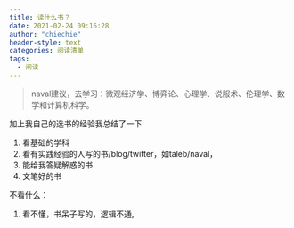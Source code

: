 ```yaml
---
title: 读什么书？
date: 2021-02-24 09:16:28
author: "chiechie"
header-style: text
categories: 阅读清单
tags:
  - 阅读
---
```

> naval建议，去学习：微观经济学、博弈论、心理学、说服术、伦理学、数学和计算机科学。

加上我自己的选书的经验我总结了一下
1. 看基础的学科
2. 看有实践经验的人写的书/blog/twitter，如taleb/naval，
3. 能给我答疑解惑的书
4. 文笔好的书

不看什么： 
1. 看不懂，书呆子写的，逻辑不通, 
